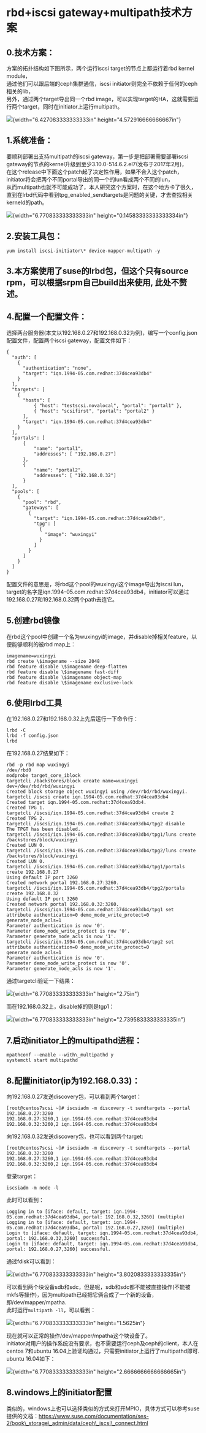 # rbd+iscsi gateway+multipath技术方案

## 0.技术方案：

方案的拓扑结构如下图所示，两个运行iscsi target的节点上都运行着rbd kernel module，  
通过他们可以跟后端的ceph集群通信，iscsi initiator则完全不依赖于任何的ceph相关的lib，  
另外，通过两个target导出同一个rbd image，可以实现target的HA，这就需要运行两个target，同时在initiator上运行multipath。  

![](media/arch.png){width="6.427083333333333in"  height="4.572916666666667in"}

## 1.系统准备：

要顺利部署出支持multipath的iscsi gateway，第一步是把部署需要部署iscsi gateway的节点的kernel升级到至少3.10.0-514.6.2.el7(发布于2017年2月)，  
在这个release中下面这个patch起了决定性作用，如果不合入这个patch，initiator将会把两个不同portal导出的同一个的lun看成两个不同的lun，  
从而multipath也就不可能成功了，本人研究这个方案时，在这个地方卡了很久，直到在lrbd代码中看到tpg\_enabled\_sendtargets是问题的关键，才去查找相关kerneld的path。  

![](media/patch.png){width="6.770833333333333in" height="0.14583333333333334in"}

## 2.安装工具包：

```
yum install iscsi-initiator\* device-mapper-multipath -y
```

## 3.本方案使用了suse的lrbd包，但这个只有source rpm，可以根据srpm自己build出来使用, 此处不赘述。  

## 4.配置一个配置文件： 

选择两台服务器(本文以192.168.0.27和192.168.0.32为例)，编写一个config.json配置文件，配置两个iscsi gateway，配置文件如下：

```
{
  "auth": [
    {
      "authentication": "none",
      "target": "iqn.1994-05.com.redhat:37d4cea93db4"
    }
  ],
  "targets": [
    {
      "hosts": [
          { "host": "testscsi.novalocal", "portal": "portal1" },
          { "host": "scsifirst", "portal": "portal2" }
      ],
      "target": "iqn.1994-05.com.redhat:37d4cea93db4"
    }
  ],
  "portals": [
      {
          "name": "portal1",
          "addresses": [ "192.168.0.27"]
      },
      {
          "name": "portal2",
          "addresses": [ "192.168.0.32"]
      }
  ],
  "pools": [
    {
      "pool": "rbd",
      "gateways": [
        {
          "target": "iqn.1994-05.com.redhat:37d4cea93db4",
          "tpg": [
            {
              "image": "wuxingyi"
            }
          ]
        }
      ]
    }
  ]
}
```

配置文件的意思是，将rbd这个pool的wuxingyi这个image导出为iscsi lun，target的名字是iqn.1994-05.com.redhat:37d4cea93db4，initiator可以通过192.168.0.27和192.168.0.32两个path去连它。  

## 5.创建rbd镜像

在rbd这个pool中创建一个名为wuxingyi的image，并disable掉相关feature，以便能够顺利的被rbd map上：  

```
imagename=wuxingyi
rbd create \$imagename --size 2048
rbd feature disable \$imagename deep-flatten
rbd feature disable \$imagename fast-diff
rbd feature disable \$imagename object-map
rbd feature disable \$imagename exclusive-lock
```

## 6.使用lrbd工具

在192.168.0.27和192.168.0.32上先后运行一下命令行：  

```
lrbd -C
lrbd -f config.json
lrbd
```

在192.168.0.27结果如下：

```
rbd -p rbd map wuxingyi
/dev/rbd0
modprobe target_core_iblock
targetcli /backstores/block create name=wuxingyi dev=/dev/rbd/rbd/wuxingyi
Created block storage object wuxingyi using /dev/rbd/rbd/wuxingyi.
targetcli /iscsi create iqn.1994-05.com.redhat:37d4cea93db4
Created target iqn.1994-05.com.redhat:37d4cea93db4.
Created TPG 1.
targetcli /iscsi/iqn.1994-05.com.redhat:37d4cea93db4 create 2
Created TPG 2.
targetcli /iscsi/iqn.1994-05.com.redhat:37d4cea93db4/tpg2 disable
The TPGT has been disabled.
targetcli /iscsi/iqn.1994-05.com.redhat:37d4cea93db4/tpg1/luns create /backstores/block/wuxingyi
Created LUN 0.
targetcli /iscsi/iqn.1994-05.com.redhat:37d4cea93db4/tpg2/luns create /backstores/block/wuxingyi
Created LUN 0.
targetcli /iscsi/iqn.1994-05.com.redhat:37d4cea93db4/tpg1/portals create 192.168.0.27
Using default IP port 3260
Created network portal 192.168.0.27:3260.
targetcli /iscsi/iqn.1994-05.com.redhat:37d4cea93db4/tpg2/portals create 192.168.0.32
Using default IP port 3260
Created network portal 192.168.0.32:3260.
targetcli /iscsi/iqn.1994-05.com.redhat:37d4cea93db4/tpg1 set attribute authentication=0 demo_mode_write_protect=0 generate_node_acls=1
Parameter authentication is now '0'.
Parameter demo_mode_write_protect is now '0'.
Parameter generate_node_acls is now '1'.
targetcli /iscsi/iqn.1994-05.com.redhat:37d4cea93db4/tpg2 set attribute authentication=0 demo_mode_write_protect=0 generate_node_acls=1
Parameter authentication is now '0'.
Parameter demo_mode_write_protect is now '0'.
Parameter generate_node_acls is now '1'.
```

通过targetcli验证一下结果：  

![](media/result27.png){width="6.770833333333333in" height="2.75in"}

而在192.168.0.32上，disable掉的则是tgp1：  

![](media/result32.png){width="6.770833333333333in"
height="2.7395833333333335in"}

## 7.启动initiator上的multipathd进程：

```
mpathconf --enable --with\_multipathd y
systemctl start multipathd
```

## 8.配置initiator(ip为192.168.0.33)：

向192.168.0.27发送discovery包，可以看到两个target：  

```
[root@centos7scsi ~]# iscsiadm -m discovery -t sendtargets --portal 192.168.0.27:3260
192.168.0.27:3260,1 iqn.1994-05.com.redhat:37d4cea93db4
192.168.0.32:3260,2 iqn.1994-05.com.redhat:37d4cea93db4
```

向192.168.0.32发送discovery包，也可以看到两个target:  
```
[root@centos7scsi ~]# iscsiadm -m discovery -t sendtargets --portal
192.168.0.32:3260
192.168.0.27:3260,1 iqn.1994-05.com.redhat:37d4cea93db4
192.168.0.32:3260,2 iqn.1994-05.com.redhat:37d4cea93db4
```

登录target：  

```
iscsiadm -m node -l
```

此时可以看到：

```
Logging in to [iface: default, target: iqn.1994-05.com.redhat:37d4cea93db4, portal: 192.168.0.32,3260] (multiple)
Logging in to [iface: default, target: iqn.1994-05.com.redhat:37d4cea93db4, portal: 192.168.0.27,3260] (multiple)
Login to [iface: default, target: iqn.1994-05.com.redhat:37d4cea93db4, portal: 192.168.0.32,3260] successful.
Login to [iface: default, target: iqn.1994-05.com.redhat:37d4cea93db4, portal: 192.168.0.27,3260] successful.
```


通过fdisk可以看到：  

![](media/fdisk.png){width="6.770833333333333in" height="3.8020833333333335in"}

可以看到两个块设备sdb和sdc，但是呢，sdb和sdc都不能被直接操作(不能被mkfs等操作)，因为multipath已经把它俩合成了一个新的设备，即/dev/mapper/mpatha.   
此时运行```multipath -ll```，可以看到：  

![](media/centos7_multipath.png){width="6.770833333333333in" height="1.5625in"}

现在就可以正常的操作/dev/mapper/mpatha这个块设备了。  
initiator对用户的操作系统没有要求，也不需要运行ceph及ceph的client，本人在centos 7和ubuntu 16.04上验证均通过，只需要initiator上运行了multipathd即可.  
ubuntu 16.04如下：

![](media/ubuntu_multipath.png){width="6.770833333333333in" height="2.6666666666666665in"}

## 8.windows上的initiator配置

类似的，windows上也可以选择类似的方式来打开MPIO，具体方式可以参考suse提供的文档：https://www.suse.com/documentation/ses-2/book\_storage\_admin/data/ceph\_iscsi\_connect.html
